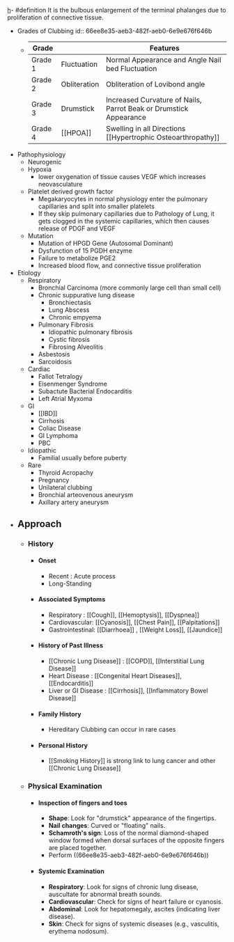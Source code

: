 [h]()- #definition It is the bulbous enlargement of the terminal phalanges due to proliferation of connective tissue.
- Grades of Clubbing
  id:: 66ee8e35-aeb3-482f-aeb0-6e9e676f646b
	- |Grade||Features|
	  |--|--|--|
	  |Grade 1|Fluctuation|Normal Appearance and Angle Nail bed Fluctuation|
	  |Grade 2|Obliteration|Obliteration of Lovibond angle|
	  |Grade 3|Drumstick|Increased Curvature of Nails, Parrot Beak or Drumstick Appearance|
	  |Grade 4| [[HPOA]] |Swelling in all Directions [[Hypertrophic Osteoarthropathy]] |
- Pathophysiology
	- Neurogenic
	- Hypoxia
		- lower oxygenation of tissue causes VEGF which increases neovasculature
	- Platelet derived growth factor
		- Megakaryocytes in normal physiology enter the pulmonary capillaries and split into smaller platelets
		- If they skip pulmonary capillaries due to Pathology of Lung, it gets clogged in the systemic capillaries, which then causes release of PDGF and VEGF
	- Mutation
		- Mutation of HPGD Gene (Autosomal Dominant)
		- Dysfunction of 15 PGDH enzyme
		- Failure to metabolize PGE2
		- Increased blood flow, and connective tissue proliferation
- Etiology
	- Respiratory
		- Bronchial Carcinoma (more commonly large cell than small cell)
		- Chronic suppurative lung disease
			- Bronchiectasis
			- Lung Abscess
			- Chronic empyema
		- Pulmonary Fibrosis
			- Idiopathic pulmonary fibrosis
			- Cystic fibrosis
			- Fibrosing Alveolitis
		- Asbestosis
		- Sarcoidosis
	- Cardiac
		- Fallot Tetralogy
		- Eisenmenger Syndrome
		- Subactute Bacterial Endocarditis
		- Left Atrial Myxoma
	- GI
		- [[IBD]]
		- Cirrhosis
		- Coliac Disease
		- GI Lymphoma
		- PBC
	- Idiopathic
		- Familial usually before puberty
	- Rare
		- Thyroid Acropachy
		- Pregnancy
		- Unilateral clubbing
		- Bronchial arteovenous aneurysm
		- Axillary artery aneurysm
- ## Approach
	- ### History
		- #### Onset
			- Recent : Acute process
			- Long-Standing
		- #### Associated Symptoms
			- Respiratory : [[Cough]], [[Hemoptysis]], [[Dyspnea]]
			- Cardiovascular: [[Cyanosis]], [[Chest Pain]], [[Palpitations]]
			- Gastrointestinal: [[Diarrhoea]] , [[Weight Loss]], [[Jaundice]]
		- #### History of Past Illness
			- [[Chronic Lung Disease]] : [[COPD]], [[Interstitial Lung Disease]]
			- Heart Disease : [[Congenital Heart Diseases]], [[Endocarditis]]
			- Liver or GI Disease : [[Cirrhosis]], [[Inflammatory Bowel Disease]]
		- #### Family History
			- Hereditary Clubbing can occur in rare cases
		- #### Personal History
			- [[Smoking History]] is strong link to lung cancer and other [[Chronic Lung Disease]]
	- ### Physical Examination
		- #### Inspection of fingers and toes
			- **Shape**: Look for "drumstick" appearance of the fingertips.
			- **Nail changes**: Curved or "floating" nails.
			- **Schamroth's sign**: Loss of the normal diamond-shaped window formed when dorsal surfaces of the opposite fingers are placed together.
			- Perform ((66ee8e35-aeb3-482f-aeb0-6e9e676f646b))
		- #### Systemic Examination
			- **Respiratory**: Look for signs of chronic lung disease, auscultate for abnormal breath sounds.
			- **Cardiovascular**: Check for signs of heart failure or cyanosis.
			- **Abdominal**: Look for hepatomegaly, ascites (indicating liver disease).
			- **Skin**: Check for signs of systemic diseases (e.g., vasculitis, erythema nodosum).